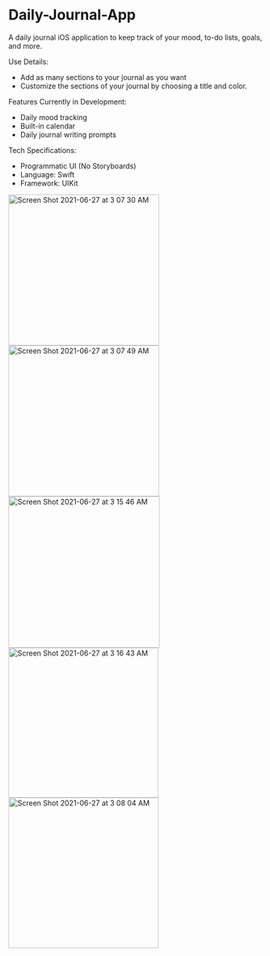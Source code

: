 # Daily-Journal-App
A daily journal iOS application to keep track of your mood, to-do lists, goals, and more.

Use Details:
- Add as many sections to your journal as you want
- Customize the sections of your journal by choosing a title and color.

Features Currently in Development:
- Daily mood tracking
- Built-in calendar
- Daily journal writing prompts

Tech Specifications:
- Programmatic UI (No Storyboards)
- Language: Swift
- Framework: UIKit

<img width="298" alt="Screen Shot 2021-06-27 at 3 07 30 AM" src="https://user-images.githubusercontent.com/29238419/123536101-47cf5100-d6f6-11eb-91ce-da74c9fbfc66.png"><img width="298" alt="Screen Shot 2021-06-27 at 3 07 49 AM" src="https://user-images.githubusercontent.com/29238419/123536102-47cf5100-d6f6-11eb-8ed1-876d366a847b.png">
<img width="299" alt="Screen Shot 2021-06-27 at 3 15 46 AM" src="https://user-images.githubusercontent.com/29238419/123536105-4f8ef580-d6f6-11eb-98f9-74ef2c9e05ad.png"><img width="296" alt="Screen Shot 2021-06-27 at 3 16 43 AM" src="https://user-images.githubusercontent.com/29238419/123536106-50278c00-d6f6-11eb-9853-53c4152ae744.png">
<img width="297" alt="Screen Shot 2021-06-27 at 3 08 04 AM" src="https://user-images.githubusercontent.com/29238419/123536114-5584d680-d6f6-11eb-94dd-a8a316922253.png">
